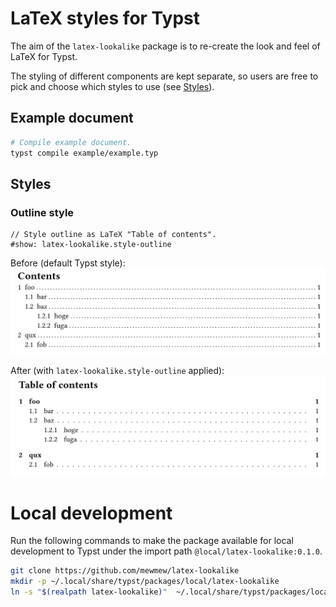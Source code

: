 # LaTeX styles for Typst

The aim of the `latex-lookalike` package is to re-create the look and feel of LaTeX for Typst.

The styling of different components are kept separate, so users are free to pick and choose which styles to use (see [Styles](#Styles)).

## Example document

```bash
# Compile example document.
typst compile example/example.typ
```

## Styles

### Outline style

```typst
// Style outline as LaTeX "Table of contents".
#show: latex-lookalike.style-outline
```

Before (default Typst style):
![before](inc/outline_before.png)

After (with `latex-lookalike.style-outline` applied):
![after](inc/outline_after.png)

# Local development

Run the following commands to make the package available for local development to Typst under the import path `@local/latex-lookalike:0.1.0`.
```bash
git clone https://github.com/mewmew/latex-lookalike
mkdir -p ~/.local/share/typst/packages/local/latex-lookalike
ln -s "$(realpath latex-lookalike)"  ~/.local/share/typst/packages/local/latex-lookalike/0.1.0
```
